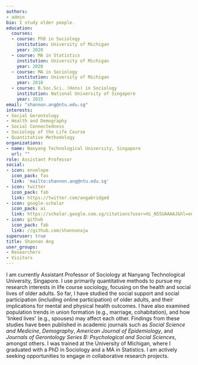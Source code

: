 ```yaml
---
authors:
- admin
bio: I study older people.
education:
  courses:
  - course: PhD in Sociology
    institution: University of Michigan
    year: 2020
  - course: MA in Statistics
    institution: University of Michigan
    year: 2020
  - course: MA in Sociology
    institution: University of Michigan
    year: 2018
  - course: B.Soc.Sci. (Hons) in Sociology
    institution: National University of Singapore
    year: 2015
email: "shannon.ang@ntu.edu.sg"
interests:
- Social Gerontology
- Health and Demography
- Social Connectedness
- Sociology of the Life Course
- Quantitative Methodology
organizations:
- name: Nanyang Technological University, Singapore
  url: ""
role: Assistant Professor
social:
- icon: envelope
  icon_pack: fas
  link: 'mailto:shannon.ang@ntu.edu.sg'
- icon: twitter
  icon_pack: fab
  link: https://twitter.com/angabridged
- icon: google-scholar
  icon_pack: ai
  link: https://scholar.google.com.sg/citations?user=Hi_N55UAAAAJ&hl=en
- icon: github
  icon_pack: fab
  link: //github.com/shannonajw
superuser: true
title: Shannon Ang
user_groups:
- Researchers
- Visitors
---
```


I am currently Assistant Professor of Sociology at Nanyang Technological University, Singapore. I use primarily quantitative methods to pursue my research interests in life course sociology, focusing on the health and social lives of older adults. So far, I have studied the social support and social participation (including online participation) of older adults, and their implications for mental and physical health outcomes. I have also examined population trends in union formation (e.g., marriage, cohabitation), and how 'linked lives' (e.g., spouses) may affect each other. Findings from these studies have been published in academic journals such as *Social Science and Medicine*, *Demography*, *American Journal of Epidemiology*, and *Journals of Gerontology Series B: Psychological and Social Sciences*, amongst others. I was trained at the University of Michigan, where I graduated with a PhD in Sociology and a MA in Statistics. I am actively seeking opportunities to engage in collaborative research projects.
